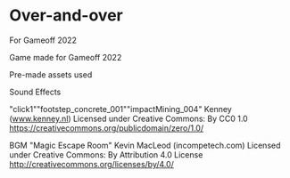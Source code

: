 # Over-and-over
For Gameoff 2022

Game made for Gameoff 2022

Pre-made assets used

Sound Effects 

"click1""footstep_concrete_001""impactMining_004" Kenney (www.kenney.nl)
Licensed under Creative Commons: By CC0 1.0 
https://creativecommons.org/publicdomain/zero/1.0/

BGM
"Magic Escape Room" Kevin MacLeod (incompetech.com)
Licensed under Creative Commons: By Attribution 4.0 License
http://creativecommons.org/licenses/by/4.0/

